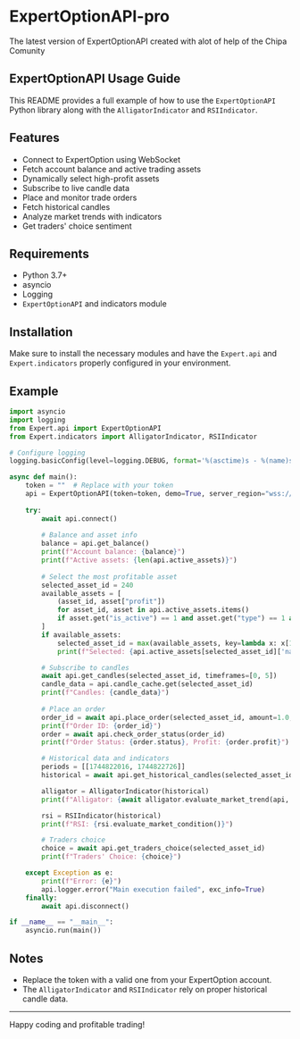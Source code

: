 # ExpertOptionAPI-pro
The latest version of ExpertOptionAPI created with alot of help of the Chipa Comunity

## ExpertOptionAPI Usage Guide

This README provides a full example of how to use the `ExpertOptionAPI` Python library along with the `AlligatorIndicator` and `RSIIndicator`.

## Features

- Connect to ExpertOption using WebSocket
- Fetch account balance and active trading assets
- Dynamically select high-profit assets
- Subscribe to live candle data
- Place and monitor trade orders
- Fetch historical candles
- Analyze market trends with indicators
- Get traders' choice sentiment

## Requirements

- Python 3.7+
- asyncio
- Logging
- `ExpertOptionAPI` and indicators module

## Installation

Make sure to install the necessary modules and have the `Expert.api` and `Expert.indicators` properly configured in your environment.

## Example

```python
import asyncio
import logging
from Expert.api import ExpertOptionAPI
from Expert.indicators import AlligatorIndicator, RSIIndicator

# Configure logging
logging.basicConfig(level=logging.DEBUG, format='%(asctime)s - %(name)s - %(levelname)s - %(message)s')

async def main():
    token = ""  # Replace with your token
    api = ExpertOptionAPI(token=token, demo=True, server_region="wss://fr24g1us.expertoption.finance/ws/v40")
    
    try:
        await api.connect()
        
        # Balance and asset info
        balance = api.get_balance()
        print(f"Account balance: {balance}")
        print(f"Active assets: {len(api.active_assets)}")
        
        # Select the most profitable asset
        selected_asset_id = 240
        available_assets = [
            (asset_id, asset["profit"]) 
            for asset_id, asset in api.active_assets.items() 
            if asset.get("is_active") == 1 and asset.get("type") == 1 and "profit" in asset
        ]
        if available_assets:
            selected_asset_id = max(available_assets, key=lambda x: x[1])[0]
            print(f"Selected: {api.active_assets[selected_asset_id]['name']} (ID: {selected_asset_id})")

        # Subscribe to candles
        await api.get_candles(selected_asset_id, timeframes=[0, 5])
        candle_data = api.candle_cache.get(selected_asset_id)
        print(f"Candles: {candle_data}")
        
        # Place an order
        order_id = await api.place_order(selected_asset_id, amount=1.0, direction="call")
        print(f"Order ID: {order_id}")
        order = await api.check_order_status(order_id)
        print(f"Order Status: {order.status}, Profit: {order.profit}")

        # Historical data and indicators
        periods = [[1744822016, 1744822726]]
        historical = await api.get_historical_candles(selected_asset_id, periods)

        alligator = AlligatorIndicator(historical)
        print(f"Alligator: {await alligator.evaluate_market_trend(api, selected_asset_id)}")

        rsi = RSIIndicator(historical)
        print(f"RSI: {rsi.evaluate_market_condition()}")

        # Traders choice
        choice = await api.get_traders_choice(selected_asset_id)
        print(f"Traders' Choice: {choice}")

    except Exception as e:
        print(f"Error: {e}")
        api.logger.error("Main execution failed", exc_info=True)
    finally:
        await api.disconnect()

if __name__ == "__main__":
    asyncio.run(main())
```

## Notes

- Replace the token with a valid one from your ExpertOption account.
- The `AlligatorIndicator` and `RSIIndicator` rely on proper historical candle data.

---

Happy coding and profitable trading!

